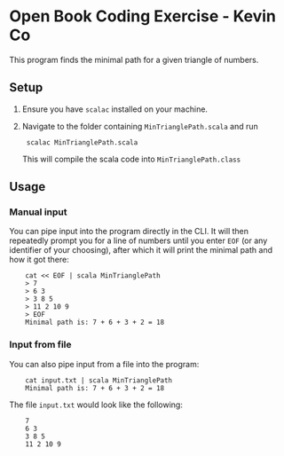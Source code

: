 # Open Book Coding Exercise - Kevin Co
This program finds the minimal path for a given triangle of numbers.

## Setup
1) Ensure you have `scalac` installed on your machine.
2) Navigate to the folder containing `MinTrianglePath.scala` and run

        scalac MinTrianglePath.scala
    
   This will compile the scala code into `MinTrianglePath.class`

## Usage
### Manual input
You can pipe input into the program directly in the CLI. It will then repeatedly prompt you for a line of numbers until you enter `EOF` (or any identifier of your choosing), after which it will print the minimal path and how it got there:

        cat << EOF | scala MinTrianglePath
        > 7
        > 6 3
        > 3 8 5
        > 11 2 10 9
        > EOF
        Minimal path is: 7 + 6 + 3 + 2 = 18

### Input from file
You can also pipe input from a file into the program:

        cat input.txt | scala MinTrianglePath
        Minimal path is: 7 + 6 + 3 + 2 = 18

The file `input.txt` would look like the following:

        7
        6 3
        3 8 5
        11 2 10 9